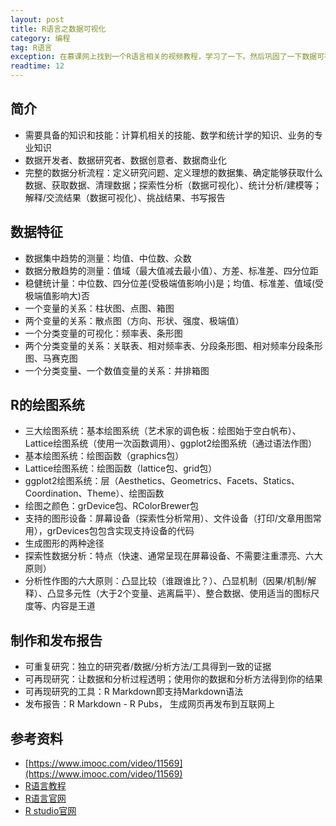 ```yaml
---
layout: post
title: R语言之数据可视化
category: 编程
tag: R语言
exception: 在慕课网上找到一个R语言相关的视频教程，学习了一下。然后巩固了一下数据可视化的知识。
readtime: 12
---
```


## 简介
* 需要具备的知识和技能：计算机相关的技能、数学和统计学的知识、业务的专业知识
* 数据开发者、数据研究者、数据创意者、数据商业化
* 完整的数据分析流程：定义研究问题、定义理想的数据集、确定能够获取什么数据、获取数据、清理数据；探索性分析（数据可视化）、统计分析/建模等；解释/交流结果（数据可视化）、挑战结果、书写报告

## 数据特征
* 数据集中趋势的测量：均值、中位数、众数
* 数据分散趋势的测量：值域（最大值减去最小值）、方差、标准差、四分位距
* 稳健统计量：中位数、四分位差(受极端值影响小)是；均值、标准差、值域(受极端值影响大)否
* 一个变量的关系：柱状图、点图、箱图
* 两个变量的关系：散点图（方向、形状、强度、极端值）
* 一个分类变量的可视化：频率表、条形图
* 两个分类变量的关系：关联表、相对频率表、分段条形图、相对频率分段条形图、马赛克图
* 一个分类变量、一个数值变量的关系：并排箱图

## R的绘图系统
* 三大绘图系统：基本绘图系统（艺术家的调色板：绘图始于空白帆布）、Lattice绘图系统（使用一次函数调用）、ggplot2绘图系统（通过语法作图）
* 基本绘图系统：绘图函数（graphics包）
* Lattice绘图系统：绘图函数（lattice包、grid包）
* ggplot2绘图系统：层（Aesthetics、Geometrics、Facets、Statics、Coordination、Theme）、绘图函数
* 绘图之颜色：grDevice包、RColorBrewer包
* 支持的图形设备：屏幕设备（探索性分析常用）、文件设备（打印/文章用图常用），grDevices包包含实现支持设备的代码
* 生成图形的两种途径
* 探索性数据分析：特点（快速、通常呈现在屏幕设备、不需要注重漂亮、六大原则）
* 分析性作图的六大原则：凸显比较（谁跟谁比？）、凸显机制（因果/机制/解释）、凸显多元性（大于2个变量、逃离扁平）、整合数据、使用适当的图标尺度等、内容是王道

## 制作和发布报告
* 可重复研究：独立的研究者/数据/分析方法/工具得到一致的证据
* 可再现研究：让数据和分析过程透明；使用你的数据和分析方法得到你的结果
* 可再现研究的工具：R Markdown即支持Markdown语法
* 发布报告：R Markdown - R Pubs， 生成网页再发布到互联网上

## 参考资料
* [https://www.imooc.com/video/11569](https://www.imooc.com/video/11569)
* [R语言教程](https://www.w3cschool.cn/r/)
* [R语言官网](https://www.r-project.org/)
* [R studio官网](https://www.rstudio.com/)